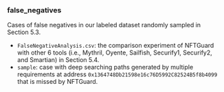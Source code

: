 ### false_negatives

Cases of false negatives in our labeled dataset randomly sampled in Section 5.3.

- `FalseNegativeAnalysis.csv`: the comparison experiment of NFTGuard with other 6 tools (i.e., Mythril, Oyente, Sailfish, Securify1, Securify2, and Smartian) in Section 5.4.
- `sample`: case with deep searching paths generated by multiple requirements at address `0x1364748Db21598e16c76D5992C82524B5f8b4099` that is missed by NFTGuard.
